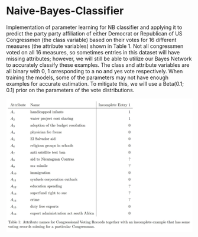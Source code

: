 # Naive-Bayes-Classifier
Implementation of parameter learning for NB classifier and applying it to predict the party party affiliation of either Democrat or Republican of US Congressmen (the class variable) based on their votes for 16 different measures (the attribute variables) shown in Table 1. Not all congressmen voted on all 16 measures, so sometimes entries in this dataset will have missing attributes; however, we will still be able to utilize our Bayes Network to accurately classify these examples. The class and attribute variables are all binary with 0, 1 orresponding to a no and yes vote respectively. When training the models, some of the parameters may not have enough examples for accurate estimation. To mitigate this, we will use a Beta(0.1; 0.1) prior on the parameters of the vote distributions.

![Alt text](votes.PNG?raw=true "Votes")
